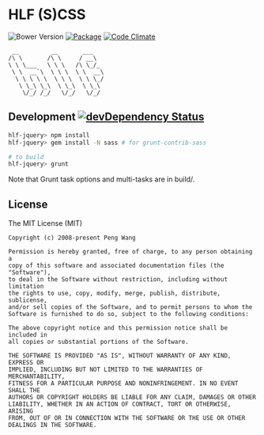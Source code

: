 # HLF (S)CSS

![Bower Version](https://img.shields.io/bower/v/hlf-css.svg)
[![Package](https://img.shields.io/npm/v/hlf-css.svg?style=flat)](https://www.npmjs.com/package/hlf-css)
[![Code Climate](https://codeclimate.com/github/hlfcoding/hlf-css/badges/gpa.svg)](https://codeclimate.com/github/hlfcoding/hlf-css)

     __         __       ___
    /\ \       /\ \     / __\
    \ \ \___   \ \ \   /\ \_/_
     \ \  __`\  \ \ \  \ \  __\
      \ \ \ \ \  \ \ \  \ \ \_/
       \ \_\ \_\  \ \_\  \ \_\
        \/_/ /_/   \/_/   \/_/

## Development [![devDependency Status](https://david-dm.org/hlfcoding/hlf-css/dev-status.svg)](https://david-dm.org/hlfcoding/hlf-css#info=devDependencies)

```bash
hlf-jquery> npm install
hlf-jquery> gem install -N sass # for grunt-contrib-sass

# to build
hlf-jquery> grunt
```

Note that Grunt task options and multi-tasks are in build/.

## License

The MIT License (MIT)

    Copyright (c) 2008-present Peng Wang

    Permission is hereby granted, free of charge, to any person obtaining a
    copy of this software and associated documentation files (the "Software"),
    to deal in the Software without restriction, including without limitation
    the rights to use, copy, modify, merge, publish, distribute, sublicense,
    and/or sell copies of the Software, and to permit persons to whom the
    Software is furnished to do so, subject to the following conditions:

    The above copyright notice and this permission notice shall be included in
    all copies or substantial portions of the Software.

    THE SOFTWARE IS PROVIDED "AS IS", WITHOUT WARRANTY OF ANY KIND, EXPRESS OR
    IMPLIED, INCLUDING BUT NOT LIMITED TO THE WARRANTIES OF MERCHANTABILITY,
    FITNESS FOR A PARTICULAR PURPOSE AND NONINFRINGEMENT. IN NO EVENT SHALL THE
    AUTHORS OR COPYRIGHT HOLDERS BE LIABLE FOR ANY CLAIM, DAMAGES OR OTHER
    LIABILITY, WHETHER IN AN ACTION OF CONTRACT, TORT OR OTHERWISE, ARISING
    FROM, OUT OF OR IN CONNECTION WITH THE SOFTWARE OR THE USE OR OTHER
    DEALINGS IN THE SOFTWARE.
